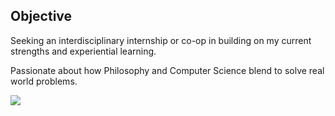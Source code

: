 ## Objective

Seeking an interdisciplinary internship or co-op in building on my current strengths and experiential learning.

Passionate about how Philosophy and Computer Science blend to solve real world problems.

<img src="https://media-exp1.licdn.com/dms/image/C4D03AQFIuV2jZWHRVA/profile-displayphoto-shrink_200_200/0/1641751155760?e=1648080000&v=beta&t=2tpEhqPEAM2MY3X67MHDyLtUMg9jii3ZqVoi42hUobw">